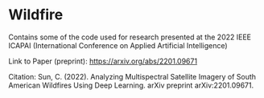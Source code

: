 # Wildfire
Contains some of the code used for research presented at the 2022 IEEE ICAPAI (International Conference on Applied Artificial Intelligence)

Link to Paper (preprint): https://arxiv.org/abs/2201.09671

Citation: Sun, C. (2022). Analyzing Multispectral Satellite Imagery of South American Wildfires Using Deep Learning. arXiv preprint arXiv:2201.09671.
